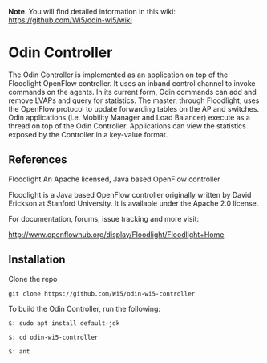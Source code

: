 **Note**. You will find detailed information in this wiki: https://github.com/Wi5/odin-wi5/wiki

Odin Controller
===============

The Odin Controller is implemented as an application on top of the Floodlight OpenFlow controller. It uses an inband control channel to invoke commands on the agents. In its current form, Odin commands can add and remove LVAPs and query for statistics. The master, through Floodlight, uses the OpenFlow protocol to update forwarding tables on the AP and switches. Odin applications (i.e. Mobility Manager and Load Balancer) execute as a thread on top of the Odin Controller. Applications can view the statistics exposed by the Controller in a key-value format.

References
----------
 
Floodlight
An Apache licensed, Java based OpenFlow controller

Floodlight is a Java based OpenFlow controller originally written by David Erickson at Stanford
University. It is available under the Apache 2.0 license.

For documentation, forums, issue tracking and more visit:

http://www.openflowhub.org/display/Floodlight/Floodlight+Home

Installation
------------

Clone the repo

`git clone https://github.com/Wi5/odin-wi5-controller`

To build the Odin Controller, run the following:

  `$: sudo apt install default-jdk`
  
  `$: cd odin-wi5-controller`
  
  `$: ant`
